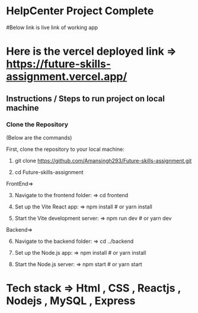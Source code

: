 # HelpCenter Project Complete

#Below link is live link of working app 

# Here is the vercel deployed link => https://future-skills-assignment.vercel.app/


## Instructions / Steps to run project on local machine

### Clone the Repository
(Below are the commands)

First, clone the repository to your local machine:

1. git clone https://github.com/Amansingh293/Future-skills-assignment.git

2. cd Future-skills-assignment

FrontEnd=>

3. Navigate to the frontend folder:  => cd frontend

4. Set up the Vite React app: =>  npm install   # or   yarn install

5. Start the Vite development server: =>  npm run dev   # or   yarn dev

Backend=>

6. Navigate to the backend folder: =>   cd ../backend
 
7. Set up the Node.js app: =>   npm install   # or   yarn install

8. Start the Node.js server: =>   npm start   # or    yarn start


# Tech stack => Html , CSS , Reactjs , Nodejs , MySQL , Express

